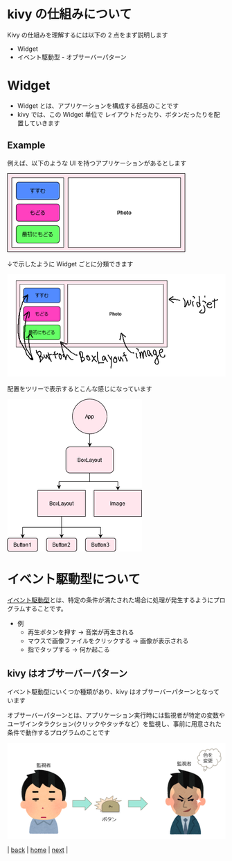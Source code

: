 # kivy の仕組みについて

Kivy の仕組みを理解するには以下の 2 点をまず説明します
* Widget 
* イベント駆動型 - オブサーバーパターン

# Widget 
* Widget とは、アプリケーションを構成する部品のことです
* kivy では、この Widget 単位で レイアウトだったり、ボタンだったりを配置していきます

## Example
例えば、以下のような UI を持つアプリケーションがあるとします

![sampleui](/documents/00_image/sampleui.png)

↓で示したように Widget ごとに分類できます

![sampleui2](/documents/00_image/sampleui2.png)

配置をツリーで表示するとこんな感じになっています

![sampleui3](/documents/00_image/sampleui3.png)

# イベント駆動型について

[イベント駆動型](https://wa3.i-3-i.info/word13776.html)とは、特定の条件が満たされた場合に処理が発生するようにプログラムすることです。

* 例
    * 再生ボタンを押す → 音楽が再生される
    * マウスで画像ファイルをクリックする → 画像が表示される
    * 指でタップする → 何か起こる

## kivy はオブサーバーパターン
イベント駆動型にいくつか種類があり、kivy はオブサーバーパターンとなっています

オブサーバーパターンとは、アプリケーション実行時には監視者が特定の変数やユーザインタラクション(クリックやタッチなど）を監視し、事前に用意された条件で動作するプログラムのことです

![observer](/documents/00_image/observer.png)


|
[back](/documents/02_whykivy)
|
[home](https://github.com/shingenpy/kivy_workshop)
|
[next](/documents/04_aboutlayout)
|